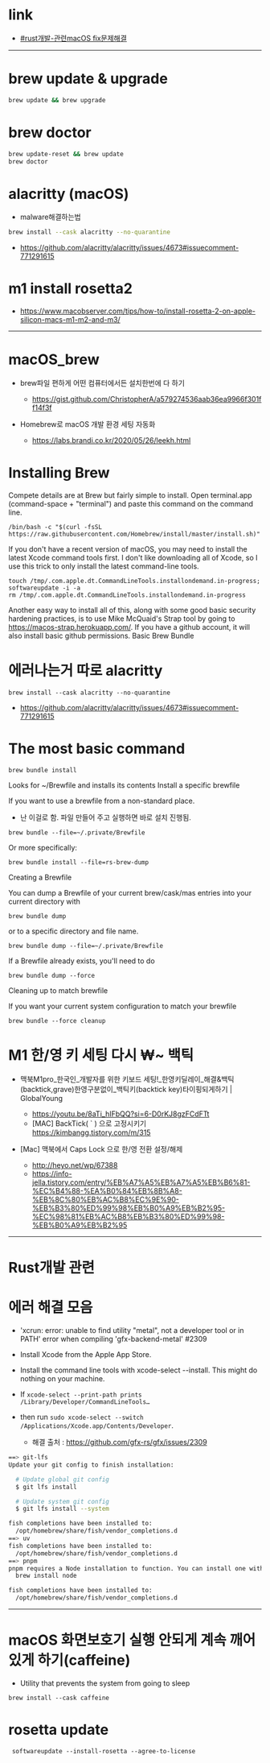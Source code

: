 # link

- [#rust개발-관련macOS fix문제해결](#rust개발-관련)

<hr>


# brew update & upgrade

```bash
brew update && brew upgrade
```

# brew doctor

```bash
brew update-reset && brew update
brew doctor
```

# alacritty (macOS) 

- malware해결하는법
```bash
brew install --cask alacritty --no-quarantine
```

- https://github.com/alacritty/alacritty/issues/4673#issuecomment-771291615

# m1 install rosetta2

- https://www.macobserver.com/tips/how-to/install-rosetta-2-on-apple-silicon-macs-m1-m2-and-m3/

<hr>


# macOS_brew

- brew파일 편하게 어떤 컴퓨터에서든 설치한번에 다 하기
  - https://gist.github.com/ChristopherA/a579274536aab36ea9966f301ff14f3f

- Homebrew로 macOS  개발 환경 세팅 자동화
  - https://labs.brandi.co.kr/2020/05/26/leekh.html


# Installing Brew

Compete details are at Brew but fairly simple to install. Open terminal.app (command-space + "terminal") and paste this command on the command line.

```
/bin/bash -c "$(curl -fsSL https://raw.githubusercontent.com/Homebrew/install/master/install.sh)"
```

If you don't have a recent version of macOS, you may need to install the latest Xcode command tools first. I don't like downloading all of Xcode, so I use this trick to only install the latest command-line tools.

```
touch /tmp/.com.apple.dt.CommandLineTools.installondemand.in-progress;
softwareupdate -i -a
rm /tmp/.com.apple.dt.CommandLineTools.installondemand.in-progress
```

Another easy way to install all of this, along with some good basic security hardening practices, is to use Mike McQuaid's Strap tool by going to https://macos-strap.herokuapp.com/. If you have a github account, it will also install basic github permissions.
Basic Brew Bundle

# 에러나는거 따로 alacritty

```
brew install --cask alacritty --no-quarantine
```
- https://github.com/alacritty/alacritty/issues/4673#issuecomment-771291615

# The most basic command

```
brew bundle install
```

Looks for ~/Brewfile and installs its contents
Install a specific brewfile

If you want to use a brewfile from a non-standard place.
- 난 이걸로 함. 파일 만들어 주고 실행하면 바로 설치 진행됨.
```
brew bundle --file=~/.private/Brewfile
```

Or more specifically:

```
brew bundle install --file=rs-brew-dump
```

Creating a Brewfile

You can dump a Brewfile of your current brew/cask/mas entries into your current directory with

```
brew bundle dump
```

or to a specific directory and file name.

```
brew bundle dump --file=~/.private/Brewfile
```

If a Brewfile already exists, you'll need to do

```
brew bundle dump --force
```

Cleaning up to match brewfile

If you want your current system configuration to match your brewfile

```
brew bundle --force cleanup
```
  
# M1 한/영 키 세팅 다시 ₩~ 백틱

- 맥북M1pro_한국인_개발자를 위한 키보드 세팅!_한영키딜레이_해결&백틱(backtick,grave)한영구분없이_백틱키(backtick key)타이핑되게하기 | GlobalYoung
  -  https://youtu.be/8aTi_hIFbQQ?si=6-D0rKJ8gzFCdFTt
  - [MAC] BackTick( ` ) 으로 고정시키기 https://kimbangg.tistory.com/m/315

- [Mac] 맥북에서 Caps Lock 으로 한/영 전환 설정/해제

  -  http://heyo.net/wp/67388
  -  https://info-jella.tistory.com/entry/%EB%A7%A5%EB%A7%A5%EB%B6%81-%EC%B4%88-%EA%B0%84%EB%8B%A8-%EB%8C%80%EB%AC%B8%EC%9E%90-%EB%B3%80%ED%99%98%EB%B0%A9%EB%B2%95-%EC%98%81%EB%AC%B8%EB%B3%80%ED%99%98-%EB%B0%A9%EB%B2%95

<hr>

# Rust개발 관련

# 에러 해결 모음

- 'xcrun: error: unable to find utility "metal", not a developer tool or in PATH' error when compiling 'gfx-backend-metal' #2309 

- Install Xcode from the Apple App Store.
- Install the command line tools with xcode-select --install. This might do nothing on your machine.
- If `xcode-select --print-path prints /Library/Developer/CommandLineTools…`
- then run `sudo xcode-select --switch /Applications/Xcode.app/Contents/Developer`.

  - 해결 출처 : https://github.com/gfx-rs/gfx/issues/2309

```bash
==> git-lfs
Update your git config to finish installation:

  # Update global git config
  $ git lfs install

  # Update system git config
  $ git lfs install --system

fish completions have been installed to:
  /opt/homebrew/share/fish/vendor_completions.d
==> uv
fish completions have been installed to:
  /opt/homebrew/share/fish/vendor_completions.d
==> pnpm
pnpm requires a Node installation to function. You can install one with:
  brew install node

fish completions have been installed to:
  /opt/homebrew/share/fish/vendor_completions.d
```

<hr />

# macOS 화면보호기 실행 안되게 계속 깨어있게 하기(caffeine)
- Utility that prevents the system from going to sleep

```
brew install --cask caffeine
```

# rosetta update

```
 softwareupdate --install-rosetta --agree-to-license
```
